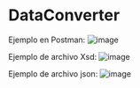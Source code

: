 # DataConverter

Ejemplo en Postman:
![image](https://github.com/user-attachments/assets/f2d52d84-7a5e-47b8-b5ed-07dc381dcef4)

Ejemplo de archivo Xsd:
![image](https://github.com/user-attachments/assets/73c4a973-ae04-4de6-b238-d43cd24101cf)

Ejemplo de archivo json:
![image](https://github.com/user-attachments/assets/172f5263-23cb-4710-9202-287994fe8593)



